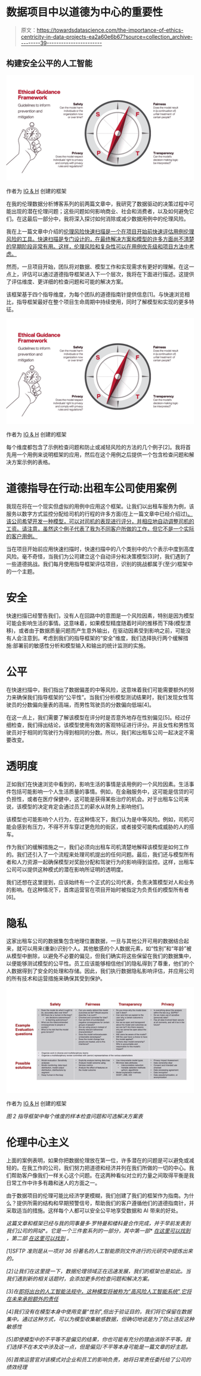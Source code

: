 # 数据项目中以道德为中心的重要性

> 原文：<https://towardsdatascience.com/the-importance-of-ethics-centricity-in-data-projects-ea2a60e6b67?source=collection_archive---------39----------------------->

## 构建安全公平的人工智能

![](img/4ba194b7462e47c46f6a556a061c4358.png)

作者为 [IG & H](https://www.igh.com/) 创建的框架

在我的伦理数据分析博客系列的前两篇文章中，我研究了数据驱动的决策过程中可能出现的潜在伦理问题；这些问题如何影响商业、社会和消费者，以及如何避免它们。在这最后一部分中，我将深入探讨如何消除或减少数据用例中的伦理风险。

我在上一篇文章中介绍的[伦理风险快速扫描是一个在项目开始前快速评估用例伦理风险的工具。快速扫描是专门设计的，在最终解决方案和模型的许多方面尚不清楚的早期阶段非常有用。这样，伦理风险和复杂性可以在用例优先级和项目方法中考虑。](/how-to-make-your-data-project-ethical-by-design-99629dcd2443)

然而，一旦项目开始，团队将对数据、模型工作和实现需求有更好的理解。在这一点上，评估可以通过道德指导框架进入下一个层次，我将在下面进行描述。这提供了评估维度、更详细的检查问题和可能的解决方案。

该框架基于四个指导维度，为每个团队的道德指南针提供信息[1]。与快速浏览相比，指导框架最好在整个项目生命周期中持续使用，同时了解模型和实现的更多特征。

![](img/4ba194b7462e47c46f6a556a061c4358.png)

作者为 [IG & H](https://www.igh.com/) 创建的框架

每个维度都包含了示例检查问题和防止或减轻风险的方法的几个例子[2]。我将首先用一个用例来说明框架的应用，然后在这个用例之后提供一个包含检查问题和解决方案示例的表格。

# 道德指导在行动:出租车公司使用案例

我现在将在一个现实但虚拟的用例中应用这个框架。让我们以出租车服务为例，该服务以数字方式监控分配给司机的行程的许多方面(在上一篇文章中已经介绍过[)。该公司希望开发一种模型，可以对司机的表现进行评分，并相应地自动调整司机的工资。请注意，虽然这个例子代表了我为不同客户所做的工作，但它不是一个实际的客户用例。](/how-to-make-your-data-project-ethical-by-design-99629dcd2443)

当在项目开始前应用快速扫描时，快速扫描中的八个类别中的六个表示中度到高度风险。毫不奇怪，当我们为公司建立这个自动评分和决策模型[3]时，我们遇到了一些道德挑战。我们每月使用指导框架评估项目，识别的挑战都属于(至少)框架中的一个主题。

# 安全

快速扫描已经警告我们，没有人在回路中的意图是一个风险因素，特别是因为模型可能会影响生活的事情。这意味着，如果模型精度随着时间的推移而下降(模型漂移)，或者由于数据质量问题而产生意外输出，在驱动因素受到影响之前，可能没有人会注意到。考虑到我们的指导框架的“安全”维度，我们选择执行两个缓解措施:部署前的敏感性分析和模型输入和输出的统计监测的实施。

# 公平

在快速扫描中，我们指出了数据偏差的中等风险，这意味着我们可能需要额外的努力来确保我们指导框架的“公平性”。当我们分析模型测试结果时，我们发现女性驾驶员的分数偏向量表的高端，而男性驾驶员的分数偏向低端[4]。

在这一点上，我们需要了解该模型在评分时是否意外地存在性别偏见[5]。经过仔细检查，我们得出结论，该模型使用有效的客观特征进行评分。并且女性和男性驾驶员对于相同的驾驶行为得到相同的分数。所以，我们和出租车公司一起决定不需要改变。

# 透明度

正如我们在快速浏览中看到的，影响生活的事情是该用例的一个风险因素。生活事件包括可能影响一个人生活质量的事情。例如，在金融服务中，这可能是信贷的可负担性，或者在医疗保健中，这可能是获得某些治疗的机会。对于出租车公司来说，该模型的决定肯定会通过员工的薪水从财务上影响他们。

该模型也可能影响个人行为，在这种情况下，我们认为是中等风险。例如，司机可能会感到有压力，不得不开车穿过更危险的街区，或者接受可能构成威胁的人的搭车。

作为我们的缓解措施之一，我们必须向出租车司机清楚地解释该模型是如何工作的。我们还引入了一个流程来处理司机提出的任何问题。最后，我们还与模型所有者和人力资源一起确保模型对奖励分配和驾驶行为的影响得到监控。这样，出租车公司可以提供这种模式的潜在影响所证明的透明度。

我们还想在这里提到，应该始终有一个正式的公司代表，负责决策模型对人和业务的影响。在这种情况下，首席运营官在项目开始时被指定为负责任的模型所有者[6]。

# 隐私

这家出租车公司的数据集包含地理位置数据，一旦与其他公开可用的数据结合起来，就可以用来(重新)识别个人。其他敏感的个人数据元素，如“性别”和“年龄”被从模型中删除，以避免不必要的偏见，但我们确实将这些保留在我们的数据集中，以便能够测试模型的公平性。员工应该能够相信他们的隐私得到了尊重，他们的个人数据得到了安全的处理和存储。因此，我们执行数据隐私影响评估，并应用公司的所有技术和运营措施来确保其受到保护。

![](img/e1a959cbbdcc5574578943b791c8d8f5.png)

作者为 [IG & H](https://www.igh.com/) 创建的框架

*图 2 指导框架中每个维度的样本检查问题和可选解决方案表*

# 伦理中心主义

上面的案例表明，如果你把数据伦理放在第一位，许多潜在的问题是可以避免或减轻的。在我工作的公司，我们努力把道德和经济并列在我们所做的一切的中心。我们帮助客户像我们一样关心这个问题。在这两种看似对立的力量之间取得平衡是我日常工作中许多有趣和迷人的方面之一。

由于数据项目的伦理可能比经济学更模糊，我们创建了我们的框架作为指南。为什么？提供所需的结构和早期预警信号，帮助我们的客户遵循他们的道德指南针，并采取适当的措施。这样每个人都可以安全公平地享受数据和 AI 带来的好处。

*这篇文章和框架已经与我的同事曼多·罗特曼和楼科曼合作完成，并于早前发表到我们公司的网站*[](https://www.igh.com/post/ethical-data-analytics-iii-solving-an-ethical-use-case)**。它是一个三件套系列的一部分，其中第一部* [*在这里可以找到*](/ethical-data-analytics-what-every-business-needs-to-know-e772bf8f670c) *，第二部* [*在这里可以找到*](/how-to-make-your-data-project-ethical-by-design-99629dcd2443) *。**

*[1]SFTP 准则是从一项对 36 份著名的人工智能原则文件进行的元研究中提炼出来的。*

*[2]让我们在这里提一下，数据伦理领域正在迅速发展，我们的框架也是如此。当我们遇到新的相关话题时，会添加更多的检查问题和解决方案。*

*[3]在[即将出台的人工智能法规中，这种模型将被称为“高风险人工智能系统”,它将在未来承担额外的责任](https://www.mckinsey.com/business-functions/mckinsey-analytics/our-insights/what-the-draft-european-union-ai-regulations-mean-for-business)*

*[4]我们没有在模型本身中使用变量“性别”,但出于验证目的，我们将它保留在数据集中。通过这种方式，可以为模型收集敏感数据，但确切地说是为了防止违反这种敏感性*

*[5]即使模型中的不平等不是偏见的结果，你也可能有充分的理由消除不平等。我们选择不在本文中涉及这一点，但是偏见/不平等本身可能是一篇文章的好主题。*

*[6]首席运营官对该模式对企业和员工的影响负责，她将日常责任委托给了公司的绩效经理*
